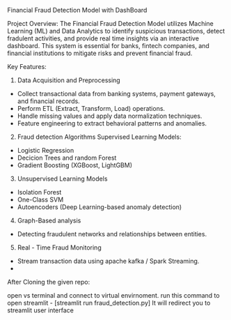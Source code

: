 Financial Fraud Detection Model with DashBoard

Project Overview:
The Financial Fraud Detection Model utilizes Machine Learning (ML) and Data Analytics to identify suspicious transactions,
detect fradulent activities, and provide real time insights via an interactive dashboard. This system is essential for banks,
fintech companies, and financial institutions to mitigate risks and prevent financial fraud.

Key Features:
1) Data Acquisition and Preprocessing
 - Collect transactional data from banking systems, payment gateways, and financial records.
 - Perform ETL (Extract, Transform, Load) operations.
 - Handle missing values and apply data normalization techniques.
 - Feature engineering to extract behavioral patterns and anomalies.
2) Fraud detection Algorithms
Supervised Learning Models:
 - Logistic Regression
 - Decicion Trees and random Forest
 - Gradient Boosting (XGBoost, LightGBM)
3) Unsupervised Learning Models
 - Isolation Forest
 - One-Class SVM
 - Autoencoders (Deep Learning-based anomaly detection)
4) Graph-Based analysis
 - Detecting fraudulent networks and relationships between entities.
5) Real - Time Fraud Monitoring
  - Stream transaction data using apache kafka / Spark Streaming.
  - 
After Cloning the given repo:

open vs terminal and connect to virtual envirnoment.
run this command to open streamlit - [streamlit run fraud_detection.py]
It will redirect you to streamlit user interface

